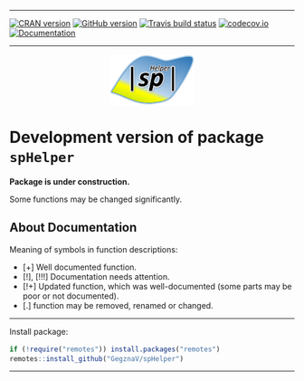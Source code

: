 
<!-- --- -->

<!-- output: -->

<!--   md_document: -->

<!--     variant: markdown_github -->

<!-- --- -->

<!-- README.md is generated from README.Rmd. Please edit that file -->

-----

<!-- badges: start -->

[![CRAN
version](http://www.r-pkg.org/badges/version/spHelper)](http://cran.rstudio.com/web/packages/spHelper/index.html)
[![GitHub
version](https://img.shields.io/badge/GitHub-v0.1.191-brightgreen.svg)](https://github.com/GegznaV/spHelper)
[![Travis build
status](https://travis-ci.com/GegznaV/spHelper.svg?branch=master)](https://travis-ci.com/GegznaV/spHelper)
[![codecov.io](https://codecov.io/github/GegznaV/spHelper/coverage.svg?branch=master)](https://codecov.io/github/GegznaV/spHelper?branch=master)
[![Documentation](https://img.shields.io/badge/Documentation-2020--03--17-yellowgreen.svg)](/commits/master)
<!-- badges: end -->

-----

<img src="https://raw.githubusercontent.com/GegznaV/spHelper/master/docs/logo.png" width="30%" height="30%" style="display: block; margin: auto;" />

# Development version of package `spHelper`

**Package is under construction.**

Some functions may be changed significantly.

## About Documentation

Meaning of symbols in function descriptions:

  - \[+\] Well documented function.
  - \[\!\], \[\!\!\!\] Documentation needs attention.
  - \[\!+\] Updated function, which was well-documented (some parts may
    be poor or not documented).
  - \[.\] function may be removed, renamed or changed.

-----

Install package:

``` r
if (!require("remotes")) install.packages("remotes")
remotes::install_github("GegznaV/spHelper")
```

-----

<p align="right">

</p>

